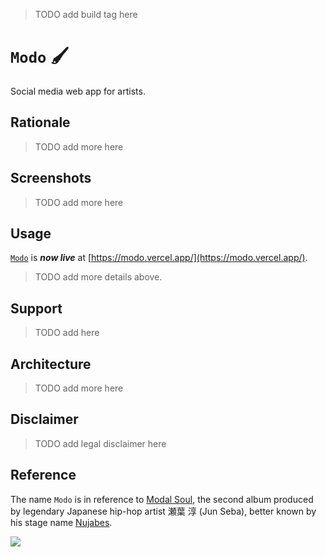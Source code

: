 > TODO add build tag here

# `Modo` 🖌️

Social media web app for artists.

## Rationale

> TODO add more here

## Screenshots

> TODO add more here

## Usage

[`Modo`](https://github.com/gongahkia/modo) is ***now live*** at [https://modo.vercel.app/](https://modo.vercel.app/).

> TODO add more details above.

## Support

> TODO add here

## Architecture

> TODO add more here

## Disclaimer

> TODO add legal disclaimer here

## Reference

The name `Modo` is in reference to [Modal Soul](https://en.wikipedia.org/wiki/Modal_Soul), the second album produced by legendary Japanese hip-hop artist 瀬葉 淳 (Jun Seba), better known by his stage name [Nujabes](https://en.wikipedia.org/wiki/Nujabes). 

![](https://images2.alphacoders.com/446/446324.jpg)